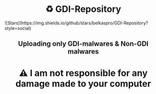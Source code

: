 <h1 align="center">♻ GDI-Repository</h1>
![Stars](https://img.shields.io/github/stars/belkaspro/GDI-Repository?style=social)
<h2 align="center">Uploading only GDI-malwares & Non-GDI malwares</h2>
<h1 align="center">⚠ I am not responsible for any damage made to your computer</h1>
